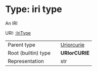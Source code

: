 
# Type: iri type


An IRI

URI: [:IriType](https://example.com/test62/IriType)

|  |  |  |
| --- | --- | --- |
| Parent type | | [Uriorcurie](types/Uriorcurie.md) |
| Root (builtin) type | | **URIorCURIE** |
| Representation | | str |
